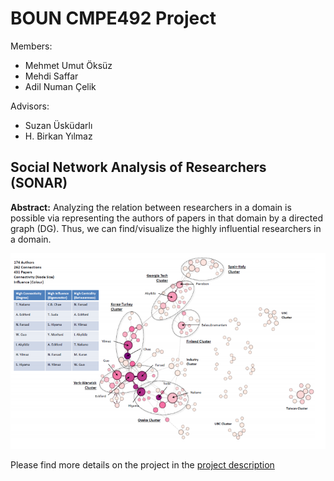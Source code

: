 # BOUN CMPE492 Project

Members:
- Mehmet Umut Öksüz
- Mehdi Saffar
- Adil Numan Çelik

Advisors:
- Suzan Üsküdarlı
- H. Birkan Yılmaz
## Social Network Analysis of Researchers (SONAR)

**Abstract:** Analyzing the relation between researchers in a domain is possible via representing the authors of papers in that domain
by a directed graph (DG). Thus, we can find/visualize the highly influential researchers in a domain. 

![Sample network](docs/network.png)

Please find more details on the project in the [project description](project_description.pdf)